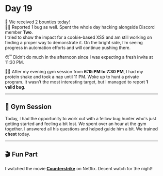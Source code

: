# Day 19

🎯 We received 2 bounties today!  
🕵️‍♂️ Reported 1 bug as well. Spent the whole day hacking alongside Discord member **Two**.  
I tried to show the impact for a cookie-based XSS and am still working on finding a proper way to demonstrate it. On the bright side, I’m seeing progress in automation efforts and will continue pushing there.  

😴 Didn't do much in the afternoon since I was expecting a fresh invite at 11:30 PM.  

🏋️‍♂️ After my evening gym session from **6:15 PM to 7:30 PM**, I had my protein shake and took a nap until 11 PM. Woke up to hunt a private program. It wasn’t the most interesting target, but I managed to report **1 valid bug**.

---

## 💪 Gym Session

Today, I had the opportunity to work out with a fellow bug hunter who's just getting started and feeling a bit lost. We spent over an hour at the gym together. I answered all his questions and helped guide him a bit. We trained **chest** today.

---

## 🎬 Fun Part

I watched the movie **[Counterstrike](https://www.netflix.com/in/title/81936018?source=35)** on Netflix. Decent watch for the night!
